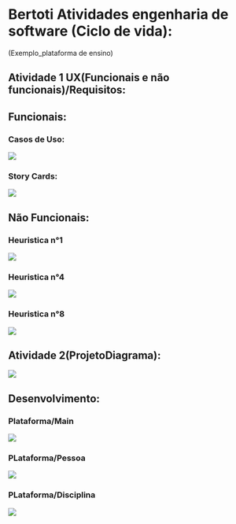# Bertoti Atividades engenharia de software (Ciclo de vida):
(Exemplo_plataforma de ensino)


## Atividade 1 UX(Funcionais e não funcionais)/Requisitos:
## Funcionais:

### Casos de Uso:
<img src="https://github.com/LeoAdlerr/bertoti/blob/main/EngenhariaDeSoftware/IMG/FuncionaisTeams.jpeg">

### Story Cards:
<img src="https://github.com/LeoAdlerr/bertoti/blob/main/EngenhariaDeSoftware/IMG/Storycards.jpeg">

## Não Funcionais:

### Heuristica n°1
<img src="https://github.com/LeoAdlerr/bertoti/blob/main/EngenhariaDeSoftware/IMG/Heuristican1.jpg">

### Heuristica n°4
<img src="https://github.com/LeoAdlerr/bertoti/blob/main/EngenhariaDeSoftware/IMG/design_Heuristica_amazon.png">

### Heuristica n°8
<img src="https://github.com/LeoAdlerr/bertoti/blob/main/EngenhariaDeSoftware/IMG/Heuristican8.png">

## Atividade 2(ProjetoDiagrama):

<img src="https://github.com/LeoAdlerr/bertoti/blob/main/EngenhariaDeSoftware/IMG/PlataformaDiagrama.jpeg">

## Desenvolvimento:

### Plataforma/Main
<img src="https://github.com/LeoAdlerr/bertoti/blob/main/EngenhariaDeSoftware/IMG/Plataformaa%20(1).png">

### PLataforma/Pessoa
<img src="https://github.com/LeoAdlerr/bertoti/blob/main/EngenhariaDeSoftware/IMG/Plataformaa%20(3).png">

### PLataforma/Disciplina
<img src="https://github.com/LeoAdlerr/bertoti/blob/main/EngenhariaDeSoftware/IMG/Plataformaa%20(2).png">


